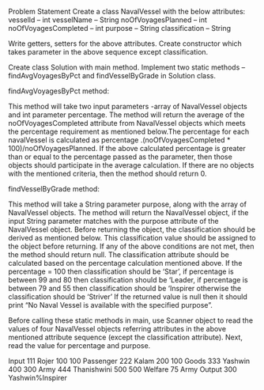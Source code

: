 Problem Statement
Create a class NavalVessel with the below attributes:
vesselld – int
vesselName – String
noOfVoyagesPlanned – int
noOfVoyagesCompleted – int
purpose – String
classification – String

Write getters, setters for the above attributes. Create constructor which takes parameter in the above sequence except classification.

Create class Solution with main method. Implement two static methods – findAvgVoyagesByPct and findVesselByGrade in Solution class.

findAvgVoyagesByPct method:

This method will take two input parameters -array of NavalVessel objects and int parameter percentage. The method will return the average of the noOfVoyagesCompleted attribute from NavalVessel objects which meets the percentage requirement as mentioned below.The percentage for each navalVessel is calculated as percentage .(noOfVoyagesCompleted * 100)/noOfVoyagesPlanned. If the above calculated percentage is greater than or equal to the percentage passed as the parameter, then those objects should participate in the average calculation. If there are no objects with the mentioned criteria, then the method should return 0.

findVesselByGrade method:

This method will take a String parameter purpose, along with the array of NavalVessel objects. The method will return the NavalVessel object, if the input String parameter matches with the purpose attribute of the NavalVessel object. Before returning the object, the classification should be derived as mentioned below. This classification value should be assigned to the object before returning. If any of the above conditions are not met, then the method should return null. The classification attribute should be calculated based on the percentage calculation mentioned above. If the percentage = 100 then classification should be ‘Star’, if percentage is between 99 and 80 then classification should be ‘Leader, if percentage is between 79 and 55 then classification should be ‘Inspirer otherwise the classification should be ‘Striver’ If the returned value is null then it should print “No Naval Vessel is available with the specified purpose”.

Before calling these static methods in main, use Scanner object to read the values of four NavalVessel objects referring attributes in the above mentioned attribute sequence (except the classification attribute). Next, read the value for percentage and purpose.

Input
111
Rojer
100
100
Passenger
222
Kalam
200
100
Goods
333
Yashwin
400
300
Army
444
Thanishwini
500
500
Welfare
75
Army
Output
300
Yashwin%Inspirer